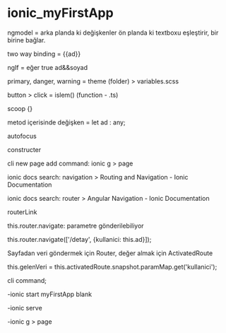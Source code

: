 # ionic_myFirstApp

ngmodel = arka planda ki değişkenler ön planda ki textboxu eşleştirir, bir birine bağlar.

two way binding = {{ad}}

ngIf = eğer true ad&&soyad

primary, danger, warning = theme (folder) > variables.scss

button > click = islem() (function - .ts)

scoop {}

metod içerisinde değişken = let ad : any;

autofocus

constructer

cli new page add command: ionic g > page

ionic docs search: navigation > Routing and Navigation - Ionic Documentation

ionic docs search: router > Angular Navigation - Ionic Documentation

routerLink 

this.router.navigate: parametre gönderilebiliyor

this.router.navigate(['/detay', {kullanici: this.ad}]);

Sayfadan veri göndermek için Router, değer almak için ActivatedRoute

this.gelenVeri = this.activatedRoute.snapshot.paramMap.get('kullanici');

cli command;

-ionic start myFirstApp blank

-ionic serve

-ionic g > page
